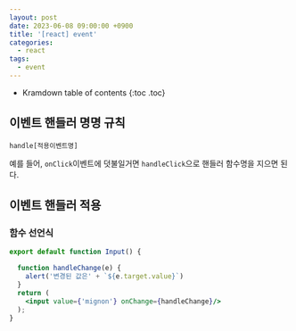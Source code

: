 ```yaml
---
layout: post
date: 2023-06-08 09:00:00 +0900
title: '[react] event'
categories:
  - react
tags:
  - event
---
```


* Kramdown table of contents
{:toc .toc}


## 이벤트 핸들러 명명 규칙

`handle[적용이벤트명]`  

예를 들어, `onClick`이벤트에 덧불일거면 `handleClick`으로 핸들러 함수명을 지으면 된다. 

## 이벤트 핸들러 적용

### 함수 선언식
```jsx
export default function Input() {

  function handleChange(e) {
    alert('변경된 값은' + `${e.target.value}`)
  }
  return (
    <input value={'mignon'} onChange={handleChange}/>
  );
}

```